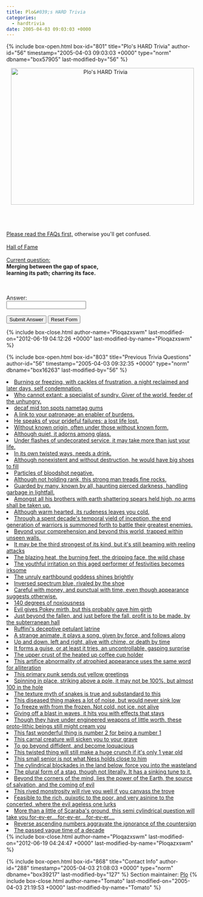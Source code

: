 ```yaml
---
title: Plo&#039;s HARD Trivia
categories:
  - hardtrivia
date: 2005-04-03 09:03:03 +0000
---
```

{% include box-open.html box-id="801" title="Plo's HARD Trivia" author-id="56" timestamp="2005-04-03 09:03:03 +0000" type="norm" dbname="box57905" last-modified-by="56" %}
                  <CENTER>
                     <IMG SRC="http://plo.fobby.net/phtbanners/PHTbanner2.png" WIDTH="480" HEIGHT="358" ALT="Plo's HARD Trivia" />
                  </CENTER>
                  <br /><br />
<br /><br /><A HREF="faq.php">Please read the FAQs first,</A> otherwise you'll get confused.
<br /><br /><a href="hof.php">Hall of Fame</a>
<br /><br />
<U>Current question:</U><br />
<B>Merging between the gap of space,
<br>learning its path; charring its face.</br></B>
<br /><br />
<FORM METHOD="post" ACTION="http://starmen.net/hardtrivia/sendmail.php">
  <INPUT TYPE="hidden" NAME="question" value="53" />
   Answer:<br />
   <INPUT TYPE="text" NAME="q1" SIZE="23" /><br/>
   <usernamecheck/><br/>
   <INPUT TYPE="submit" VALUE="Submit Answer" /> <INPUT TYPE="reset" VALUE="Reset Form" />
   </FORM>

{% include box-close.html author-name="Ploqazxswm" last-modified-on="2012-06-19 04:12:26 +0000" last-modified-by-name="Ploqazxswm" %}

{% include box-open.html box-id="803" title="Previous Trivia Questions" author-id="56" timestamp="2005-04-03 09:32:35 +0000" type="norm" dbname="box16263" last-modified-by="56" %}
<LI><A HREF="52.php">Burning or freezing, with cackles of frustration, a night reclaimed and later days, self condemnation.</A></LI>
<LI><A HREF="51.php">Who cannot extant; a specialist of sundry. Giver of the world, feeder of the unhungry.</A></LI>
<LI><A HREF="50.php">decaf mid ton spots nametag gums</A></LI>
<LI><A HREF="49.php">A link to your patronage; an enabler of burdens.</A></LI>
<LI><A HREF="48.php">He speaks of your prideful failures; a lost life lost.</A></LI>
<LI><A HREF="47.php">Without known origin, often under those without known form.</A></LI>
<LI><A HREF="46.php">Although quiet, it adorns among glass.</A></LI>
<LI><A HREF="45.php">Under flashes of undecorated service, it may take more than just your life.</A></LI>
<LI><A HREF="44.php"> In its own twisted ways, needs a drink.</A></LI>
<LI><A HREF="43.php"> Although nonexistent and without destruction, he would have big shoes to fill</A></LI>
<LI><A HREF="42.php"> Particles of bloodshot negative.</A></LI>
<LI><A HREF="41.php"> Although not holding rank, this strong man treads fine rocks.</A></LI>
<LI><A HREF="40.php"> Guarded by many, known by all, haunting pierced darkness, handling garbage in lightfall.</A></LI>
<LI><A HREF="39.php"> Amongst all his brothers with earth shattering spears held high, no arms shall be taken up.</A></LI>
<LI><A HREF="38.php"> Although warm hearted, its rudeness leaves you cold.</A></LI>
<LI><A HREF="37.php"> Through a spent decade's temporal yield of inception, the end generation of warriors is summoned forth to battle their greatest enemies.</A></LI>
<LI><A HREF="36.php">Beyond your comprehension and beyond this world, trapped within unseen walls.</A></LI>
<LI><A HREF="35.php">It may be the third strongest of its kind, but it's still beaming with reeling attacks</A></LI>
<LI><A HREF="34.php">The blazing heat, the burning feet, the dripping face, the wild chase</A></LI>
<LI><A HREF="33.php">The youthful irritation on this aged performer of festivities becomes irksome</A></LI>
<LI><A HREF="32.php">The unruly earthbound goddess shines brightly</A></LI>
<LI><A HREF="31.php">Inversed spectrum blue, rivaled by the shoe</A></LI>
<LI><A HREF="30.php">Careful with money, and punctual with time, even though appearance suggests otherwise.</A></LI>
<LI><A HREF="29.php">140 degrees of noxiousness</A></LI>
<LI><A HREF="28.php">Evil gives Pokey mirth, but this probably gave him girth</A></LI>
<LI><A HREF="27.php">Just beyond the fallen, and just before the fall, profit is to be made, by the subterranean hall</A></LI>
<LI><A HREF="26.php">Ruffini's deceptive petulant latrine</A></LI>
<LI><A HREF="25.php">A strange animate, it plays a song, given by force, and follows along</A></LI>
<LI><A HREF="24.php">Up and down, left and right, alive with chime, or death by time</A></LI>
<LI><A HREF="23.php">It forms a guise, or at least it tries, an uncontrollable, gasping surprise</A></LI>
<LI><A HREF="22.php">The upper crust of the heated up coffee cup holder</A></LI>
<LI><A HREF="21.php">This artifice abnormality of atrophied appearance uses the same word for alliteration</A></LI>
<LI><A HREF="20.php">This primary punk sends out yellow greetings</A></LI>
<LI><A HREF="19.php">Spinning in place, striking above a pole, it may not be 100%, but almost 100 in the hole</A></LI>
<LI><A HREF="18.php">The texture myth of snakes is true and substandard to this</A></LI>
<LI><A HREF="17.php">This diseased thing makes a lot of noise, but would never sink low</A></LI>
<LI><A HREF="16.php">To freeze with from the frozen.  Not cold, not ice, not alive</A></LI>
<LI><A HREF="15.php">Giving off a blast in waves, it hits you with effects that stays</A></LI>
<LI><A HREF="14.php">Though they have under engineered weapons of little worth, these proto-lithic beings still might cream you</A></LI>
<LI><A HREF="13.php">This fast wonderful thing is number 2 for being a number 1</A></LI>
<LI><A HREF="12.php">This carnal creature will sicken you to your grave</A></LI>
<LI><A HREF="11.php">To go beyond diffident, and become loquacious</A></LI>
<LI><A HREF="10.php">This twisted thing will still make a huge crunch if it's only 1 year old</A></LI>
<LI><A HREF="9.php">This small senior is not what Ness holds close to him</A></LI>
<LI><A HREF="8.php">The cylindrical blockades in the land below, force you into the wasteland</A></LI>
<LI><A HREF="7.php">The plural form of a stag, though not literally.  It has a sinking tune to it.</A></LI>
<LI><A HREF="6.php">Beyond the corners of the mind, lies the power of the Earth, the source of salvation, and the coming of evil</A></LI>
<LI><A HREF="5.php">This rived monstrosity will rive you well if you canvass the trove</A></LI>
<LI><A HREF="4.php">Feasible to the rich, quixotic to the poor, and very asinine to the concerted, where the evil ageless one lurks</A></LI>
<LI><A HREF="3.php">More than a little of Scaraba's ground, this semi cylindrical question will take you for-ev-er....for-ev-er....for-ev-er....</A></LI>
<LI><A HREF="2.php">Reverse ascending numbers aggravate the ignorance of the countersign</A></LI>
<LI><A HREF="1.php">The passed vague time of a decade</A></LI>
{% include box-close.html author-name="Ploqazxswm" last-modified-on="2012-06-19 04:24:47 +0000" last-modified-by-name="Ploqazxswm" %}

{% include box-open.html box-id="868" title="Contact Info" author-id="288" timestamp="2005-04-03 21:08:03 +0000" type="norm" dbname="box39217" last-modified-by="127" %}
<table1 />
 Section maintainer:
<table2 />
 <a href="mailto:plo@starmen.net">Plo</a>
<table3 />
{% include box-close.html author-name="Tomato" last-modified-on="2005-04-03 21:19:53 +0000" last-modified-by-name="Tomato" %}
